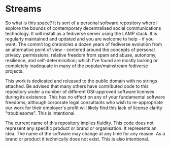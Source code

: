 Streams
=======

So what is this space? It is sort of a personal software repository where I explore the bounds of contemporary decentralised social communications technology. It will install as a fediverse server using the LAMP stack. It is regularly maintained and updated and you are welcome to help - if you want. The commit log chronicles a dozen years of fediverse evolution from an alternative point of view - centered around the concepts of personal privacy, permissions, relative freedom from spam and abuse, autonomy, resilience, and self-determination; which I've found are mostly lacking or completely inadequate in many of the popular/mainstream fediverse projects. 

This work is dedicated and released to the public domain with no strings attached. Be advised that many others have contributed code to this repository under a number of different OSI-approved software licenses during its existence. This has no effect on any of your fundamental software freedoms; although corporate legal consultants who wish to re-appropriate our work for their employer's profit will likely find this lack of license clarity "troublesome". This is intentional.

The current name of this repository implies fluidity. This code does not represent any specific product or brand or organisation. It represents an idea. The name of the software may change at any time for any reason. As a brand or product it technically does not exist. This is also intentional.





